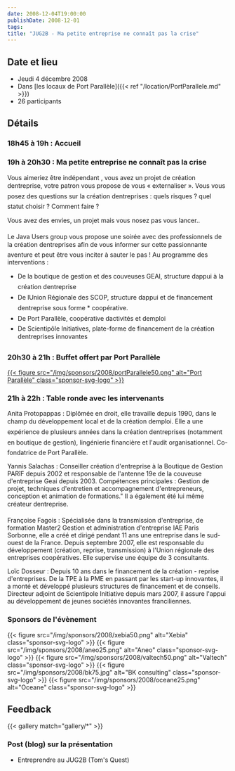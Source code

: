 ```yaml
---
date: 2008-12-04T19:00:00
publishDate: 2008-12-01
tags:
title: "JUG2B - Ma petite entreprise ne connaît pas la crise"
---
```


## Date et lieu

* Jeudi 4 décembre 2008
* Dans [les locaux de Port Parallèle]({{< ref "/location/PortParallele.md" >}})
* 26 participants

## Détails

### 18h45 à 19h : Accueil

### 19h à 20h30 : Ma petite entreprise ne connaît pas la crise

Vous aimeriez être indépendant , vous avez un projet de création dentreprise, votre patron vous propose de vous « externaliser ». Vous vous posez des questions sur la création dentreprises : quels risques ? quel statut choisir ? Comment faire ?

Vous avez des envies, un projet mais vous nosez pas vous lancer..

Le Java Users group vous propose une soirée avec des professionnels de la création dentreprises afin de vous informer sur cette passionnante aventure et peut être vous inciter à sauter le pas ! Au programme des interventions :

* De la boutique de gestion et des couveuses GEAI, structure dappui à la création dentreprise
* De lUnion Régionale des SCOP, structure dappui et de financement dentreprise sous forme * coopérative.
* De Port Parallèle, coopérative dactivités et demploi
* De Scientipôle Initiatives, plate-forme de financement de la création dentreprises innovantes

### 20h30 à 21h : Buffet offert par Port Parallèle

[{{< figure src="/img/sponsors/2008/portParallele50.png" alt="Port Parallèle" class="sponsor-svg-logo" >}}](https://communaute.portparallele.com/)

### 21h à 22h : Table ronde avec les intervenants

Anita Protopappas : Diplômée en droit, elle travaille depuis 1990, dans le champ du développement local et de la création demploi. Elle a une expérience de plusieurs années dans la création dentreprises (notamment en boutique de gestion), lingénierie financière et l'audit organisationnel. Co-fondatrice de Port Parallèle.

Yannis Salachas : Conseiller création d'entreprise à la Boutique de Gestion PARîF depuis 2002 et responsable de l'antenne 19e de la couveuse d'entreprise Geai depuis 2003. Compétences principales : Gestion de projet, techniques d'entretien et accompagnement d'entrepreneurs, conception et animation de formations." Il a également été lui même créateur dentreprise.

Françoise Fagois : Spécialisée dans la transmission d'entreprise, de formation Master2 Gestion et administration d'entreprise IAE Paris Sorbonne, elle a créé et dirigé pendant 11 ans une entreprise dans le sud-ouest de la France. Depuis septembre 2007, elle est responsable du développement (création, reprise, transmission) à l'Union régionale des entreprises coopératives. Elle supervise une équipe de 3 consultants.

Loïc Dosseur : Depuis 10 ans dans le financement de la création - reprise d'entreprises. De la TPE à la PME en passant par les start-up innovantes, il a monté et développé plusieurs structures de financement et de conseils. Directeur adjoint de Scientipole Initiative depuis mars 2007, il assure l'appui au développement de jeunes sociétés innovantes franciliennes.

### Sponsors de l'évènement

{{< figure src="/img/sponsors/2008/xebia50.png" alt="Xebia" class="sponsor-svg-logo" >}}
{{< figure src="/img/sponsors/2008/aneo25.png" alt="Aneo" class="sponsor-svg-logo" >}}
{{< figure src="/img/sponsors/2008/valtech50.png" alt="Valtech" class="sponsor-svg-logo" >}}
{{< figure src="/img/sponsors/2008/bk75.jpg" alt="BK consulting" class="sponsor-svg-logo" >}}
{{< figure src="/img/sponsors/2008/oceane25.png" alt="Oceane" class="sponsor-svg-logo" >}}

## Feedback

{{< gallery match="gallery/*" >}}

### Post (blog) sur la présentation

* Entreprendre au JUG2B (Tom's Quest)
